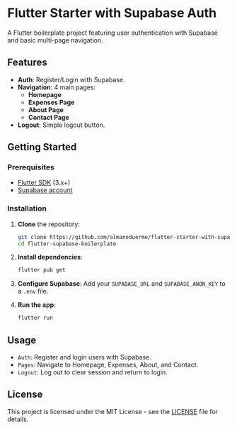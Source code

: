 # Flutter Starter with Supabase Auth

A Flutter boilerplate project featuring user authentication with Supabase and basic multi-page navigation.

## Features

- **Auth**: Register/Login with Supabase.
- **Navigation**: 4 main pages:
  - **Homepage**
  - **Expenses Page**
  - **About Page**
  - **Contact Page**
- **Logout**: Simple logout button.

## Getting Started

### Prerequisites

- [Flutter SDK](https://flutter.dev/docs/get-started/install) (3.x+)
- [Supabase account](https://supabase.io/)

### Installation

1. **Clone** the repository:

    ```bash
    git clone https://github.com/almanoduerme/flutter-starter-with-supabase-auth.git
    cd flutter-supabase-boilerplate
    ```

2. **Install dependencies**:

    ```bash
    flutter pub get
    ```

3. **Configure Supabase**: Add your `SUPABASE_URL` and `SUPABASE_ANON_KEY` to a `.env` file.

4. **Run the app**:

    ```bash
    flutter run
    ```

## Usage

- `Auth`: Register and login users with Supabase.
- `Pages`: Navigate to Homepage, Expenses, About, and Contact.
- `Logout`: Log out to clear session and return to login.

## License

This project is licensed under the MIT License - see the [LICENSE](LICENSE) file for details.
